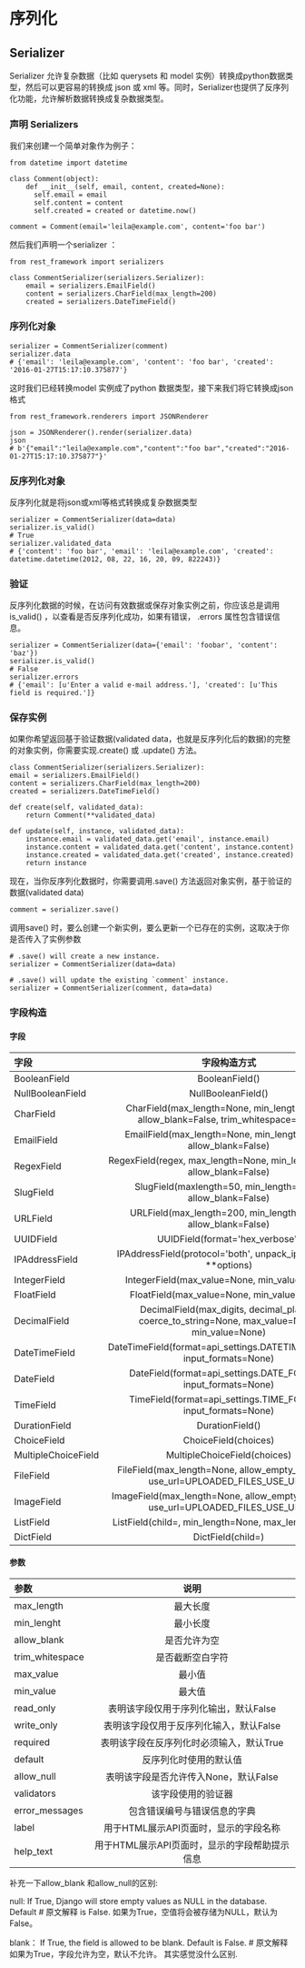 # 序列化

## Serializer 
Serializer 允许复杂数据（比如 querysets 和 model 实例）转换成python数据类型，然后可以更容易的转换成 json 或 xml 等。同时，Serializer也提供了反序列化功能，允许解析数据转换成复杂数据类型。

### 声明 Serializers
我们来创建一个简单对象作为例子：

    from datetime import datetime

    class Comment(object):
        def __init__(self, email, content, created=None):
          self.email = email
          self.content = content
          self.created = created or datetime.now()

    comment = Comment(email='leila@example.com', content='foo bar')
    
然后我们声明一个serializer ：

    from rest_framework import serializers

    class CommentSerializer(serializers.Serializer):
        email = serializers.EmailField()
        content = serializers.CharField(max_length=200)
        created = serializers.DateTimeField()
        
### 序列化对象
    
    serializer = CommentSerializer(comment)
    serializer.data
    # {'email': 'leila@example.com', 'content': 'foo bar', 'created': '2016-01-27T15:17:10.375877'}
    
这时我们已经转换model 实例成了python 数据类型，接下来我们将它转换成json 格式

    from rest_framework.renderers import JSONRenderer

    json = JSONRenderer().render(serializer.data)
    json
    # b'{"email":"leila@example.com","content":"foo bar","created":"2016-01-27T15:17:10.375877"}'
    
### 反序列化对象
反序列化就是将json或xml等格式转换成复杂数据类型

    serializer = CommentSerializer(data=data)
    serializer.is_valid()
    # True
    serializer.validated_data
    # {'content': 'foo bar', 'email': 'leila@example.com', 'created': datetime.datetime(2012, 08, 22, 16, 20, 09, 822243)}
    
### 验证
反序列化数据的时候，在访问有效数据或保存对象实例之前，你应该总是调用 is_valid() ，以查看是否反序列化成功，如果有错误， .errors 属性包含错误信息。

    serializer = CommentSerializer(data={'email': 'foobar', 'content': 'baz'})
    serializer.is_valid()
    # False
    serializer.errors
    # {'email': [u'Enter a valid e-mail address.'], 'created': [u'This field is required.']}
    
### 保存实例
如果你希望返回基于验证数据(validated data，也就是反序列化后的数据)的完整的对象实例，你需要实现.create() 或 .update() 方法。

    class CommentSerializer(serializers.Serializer):
    email = serializers.EmailField()
    content = serializers.CharField(max_length=200)
    created = serializers.DateTimeField()

    def create(self, validated_data):
        return Comment(**validated_data)

    def update(self, instance, validated_data):
        instance.email = validated_data.get('email', instance.email)
        instance.content = validated_data.get('content', instance.content)
        instance.created = validated_data.get('created', instance.created)
        return instance
        
现在，当你反序列化数据时，你需要调用.save() 方法返回对象实例，基于验证的数据(validated data)

    comment = serializer.save()
    
调用save() 时，要么创建一个新实例，要么更新一个已存在的实例，这取决于你是否传入了实例参数

    # .save() will create a new instance.
    serializer = CommentSerializer(data=data)

    # .save() will update the existing `comment` instance.
    serializer = CommentSerializer(comment, data=data)


### 字段构造

#### 字段

| 字段 | 字段构造方式 |
|:----|:----:|
|BooleanField|BooleanField()|
|NullBooleanField|NullBooleanField()|
|CharField|CharField(max_length=None, min_length=None, allow_blank=False, trim_whitespace=True)|
|EmailField|EmailField(max_length=None, min_length=None, allow_blank=False)|
|RegexField|RegexField(regex, max_length=None, min_length=None, allow_blank=False)|
|SlugField|SlugField(maxlength=50, min_length=None, allow_blank=False)|
|URLField|URLField(max_length=200, min_length=None, allow_blank=False)|
|UUIDField|UUIDField(format='hex_verbose')|
|IPAddressField|IPAddressField(protocol='both', unpack_ipv4=False, **options)|
|IntegerField|IntegerField(max_value=None, min_value=None)|
|FloatField|FloatField(max_value=None, min_value=None)|
|DecimalField|DecimalField(max_digits, decimal_places, coerce_to_string=None, max_value=None, min_value=None)|
|DateTimeField|DateTimeField(format=api_settings.DATETIME_FORMAT, input_formats=None)|
|DateField|DateField(format=api_settings.DATE_FORMAT, input_formats=None)|
|TimeField|TimeField(format=api_settings.TIME_FORMAT, input_formats=None)|
|DurationField|DurationField()|
|ChoiceField|ChoiceField(choices)|
|MultipleChoiceField|MultipleChoiceField(choices)|
|FileField|FileField(max_length=None, allow_empty_file=False, use_url=UPLOADED_FILES_USE_URL)|
|ImageField|ImageField(max_length=None, allow_empty_file=False, use_url=UPLOADED_FILES_USE_URL)|
|ListField|ListField(child=, min_length=None, max_length=None)|
|DictField|DictField(child=)|

#### 参数

| 参数 | 说明 |
|:----|:----:|
|max_length|最大长度|
|min_lenght|最小长度|
|allow_blank|是否允许为空|
|trim_whitespace|是否截断空白字符|
|max_value|最小值|
|min_value|最大值|
|read_only|表明该字段仅用于序列化输出，默认False|
|write_only|表明该字段仅用于反序列化输入，默认False|
|required|表明该字段在反序列化时必须输入，默认True|
|default|反序列化时使用的默认值|
|allow_null|表明该字段是否允许传入None，默认False|
|validators|该字段使用的验证器|
|error_messages|包含错误编号与错误信息的字典|
|label|用于HTML展示API页面时，显示的字段名称|
|help_text|用于HTML展示API页面时，显示的字段帮助提示信息|

补充一下allow_blank 和allow_null的区别:

null:
If True, Django will store empty values as NULL in the database. Default # 原文解释
is False.
  如果为True，空值将会被存储为NULL，默认为False。
  
blank：
  If True, the field is allowed to be blank. Default is False. # 原文解释
  如果为True，字段允许为空，默认不允许。
  其实感觉没什么区别.
